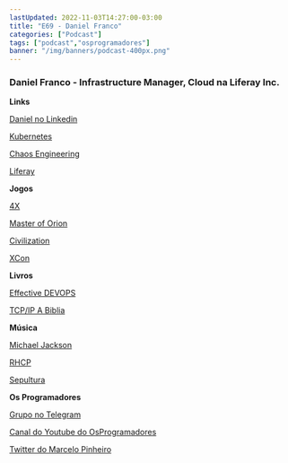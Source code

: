 ```yaml
---
lastUpdated: 2022-11-03T14:27:00-03:00
title: "E69 - Daniel Franco"
categories: ["Podcast"]
tags: ["podcast","osprogramadores"]
banner: "/img/banners/podcast-400px.png"
---
```


### Daniel Franco - Infrastructure Manager, Cloud na Liferay Inc.

<SpotifyEmbed episode="7C9Jo2iFQF1mgNZzKrPmRR"></SpotifyEmbed>

**Links**

[Daniel no Linkedin](https://www.linkedin.com/in/daniel-savi-bueno-franco-20ba5b25/?originalSubdomain=br)

[Kubernetes](https://kubernetes.io/)

[Chaos Engineering](https://netflixtechblog.com/tagged/chaos-engineering)

[Liferay](https://www.liferay.com/)

**Jogos**

[4X](https://en.wikipedia.org/wiki/4X)

[Master of Orion](https://masteroforion.com/intro)

[Civilization](https://civilization.com/)

[XCon](https://en.wikipedia.org/wiki/XCOM)

**Livros**

[Effective DEVOPS](https://www.oreilly.com/library/view/effective-devops/9781491926291/)

[TCP/IP A Biblia](https://www.amazon.com.br/TCP-IP-B%C3%ADblia-Paul-Lasalle/dp/8535209220)

**Música**

[Michael Jackson](https://en.wikipedia.org/wiki/Michael_Jackson)

[RHCP](https://en.wikipedia.org/wiki/Red_Hot_Chili_Peppers)

[Sepultura](https://en.wikipedia.org/wiki/Sepultura)

**Os Programadores**

[Grupo no Telegram](https://t.me/osprogramadores)

[Canal do Youtube do OsProgramadores](https://www.youtube.com/channel/UCt_YNYGl6K5yNXlXEQDdwWg?view_as=subscriber)

[Twitter do Marcelo Pinheiro](https://twitter.com/mpinheir)

